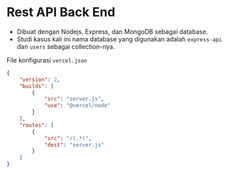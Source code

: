 # Rest API Back End 

- Dibuat dengan Nodejs, Express, dan MongoDB sebagai database.
- Studi kasus kali ini nama database yang digunakan adalah `express-api` dan `users` sebagai collection-nya.


File konfigurasi `vercel.json`
```json
{
	"version": 2,
	"builds": [
		{
			"src": "server.js",
			"use": "@vercel/node"
		}
	],
	"routes": [
		{ 
			"src": "/(.*)", 
			"dest": "server.js" 
		}
	]
}
```

